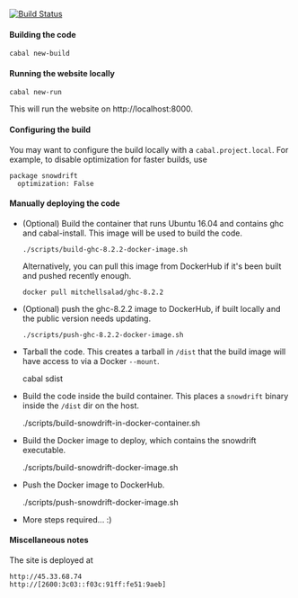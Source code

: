 [![Build Status](https://travis-ci.org/mitchellwrosen/snowdrift.svg?branch=master)](https://travis-ci.org/mitchellwrosen/snowdrift)

#### Building the code

    cabal new-build

#### Running the website locally

    cabal new-run

This will run the website on http://localhost:8000.

#### Configuring the build

You may want to configure the build locally with a `cabal.project.local`. For
example, to disable optimization for faster builds, use

    package snowdrift
      optimization: False

#### Manually deploying the code

* (Optional) Build the container that runs Ubuntu 16.04 and contains ghc and
  cabal-install. This image will be used to build the code.

      ./scripts/build-ghc-8.2.2-docker-image.sh

  Alternatively, you can pull this image from DockerHub if it's been built and
  pushed recently enough.

      docker pull mitchellsalad/ghc-8.2.2

* (Optional) push the ghc-8.2.2 image to DockerHub, if built locally and the
  public version needs updating.

      ./scripts/push-ghc-8.2.2-docker-image.sh

* Tarball the code. This creates a tarball in `/dist` that the build image will
  have access to via a Docker `--mount`.

    cabal sdist

* Build the code inside the build container. This places a `snowdrift` binary
  inside the `/dist` dir on the host.

    ./scripts/build-snowdrift-in-docker-container.sh

* Build the Docker image to deploy, which contains the snowdrift executable.

    ./scripts/build-snowdrift-docker-image.sh

* Push the Docker image to DockerHub.

    ./scripts/push-snowdrift-docker-image.sh

* More steps required... :)

#### Miscellaneous notes

The site is deployed at

    http://45.33.68.74
    http://[2600:3c03::f03c:91ff:fe51:9aeb]
